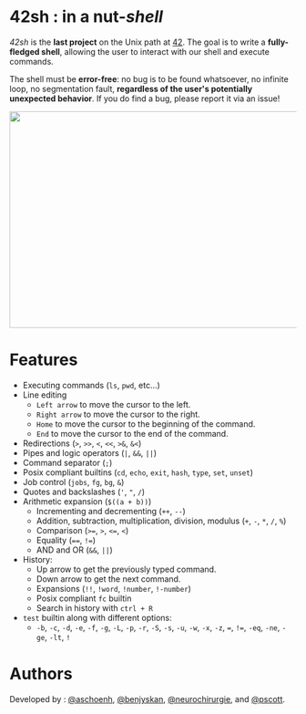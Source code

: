 # 42sh : in a nut-*shell*

*42sh* is the **last project** on the Unix path at [42](https://www.42.fr/). The goal is to write a **fully-fledged shell**, allowing the user to interact with our shell and execute commands.

The shell must be **error-free**: no bug is to be found whatsoever, no infinite loop, no segmentation fault, **regardless of the user's potentially unexpected behavior**. If you do find a bug, please report it via an issue!

<p align="center">
  <img width="530" height="380" src="/42sh.gif">
</p>

# Features
- Executing commands (`ls`, `pwd`, etc...)
- Line editing
	- `Left arrow` to move the cursor to the left.
	- `Right arrow` to move the cursor to the right.
	- `Home`  to move the cursor to the beginning of the command.
	- `End`  to move the cursor to the end of the command.
- Redirections (`>`, `>>`, `<`, `<<`, `>&`, `&<`)
- Pipes and logic operators (`|`, `&&`, `||`)
- Command separator (`;`)
- Posix compliant builtins (`cd`, `echo`, `exit`, `hash`, `type`, `set`, `unset`)
- Job control (`jobs`, `fg`,  `bg`,  `&`)
- Quotes and backslashes (`'`, `"`, `/`)
- Arithmetic expansion (`$((a + b))`)
	- Incrementing and decrementing (`++`, `--`)
	- Addition, subtraction, multiplication, division, modulus (`+`, `-`, `*`, `/`, `%`)
	- Comparison (`>=`, `>`, `<=`, `<`)
	- Equality (`==`, `!=`)
	- AND and OR (`&&`, `||`)
- History:
	- Up arrow to get the previously typed command.
	- Down arrow to get the next command.
	- Expansions (`!!`, `!word`, `!number`, `!-number`)
	- Posix compliant `fc` builtin
	- Search in history with `ctrl + R`
- `test` builtin along with different options:
	- `-b`, `-c`, `-d`, `-e`, `-f`, `-g`, `-L`, `-p`, `-r`, `-S`, `-s`, `-u`, `-w`, `-x`, `-z`, `=`, `!=`, `-eq`, `-ne`, `-ge`, `-lt`, `!`

# Authors
Developed by : [@aschoenh](https://github.com/aschoenh), [@benjyskan](https://github.com/benjyskan), [@neurochirurgie](https://github.com/neurochirurgie), and [@pscott](https://github.com/pscott).
